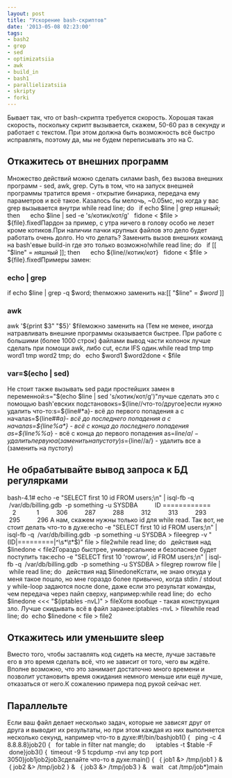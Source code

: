 ```yaml
---
layout: post
title: "Ускорение bash-скриптов"
date: '2013-05-08 02:23:00'
tags:
- bash2
- grep
- sed
- optimizatsiia
- awk
- build_in
- bash1
- parallielizatsiia
- skripty
- forki
---
```


Бывает так, что от bash-скрипта требуется скорость. Хорошая такая скорость, поскольку скрипт вызывается, скажем, 50-60 раз в секунду и работает с текстом. При этом должна быть возможность всё быстро исправлять, поэтому да, мы не будем переписывать это на C.

<a name="more"></a>

## Откажитесь от внешних программ
Множество действий можно сделать силами bash, без вызова внешних программ - sed, awk, grep. Суть в том, что на запуск внешней программы тратится время - открытие бинарика, передача ему параметров и всё такое. Казалось бы мелочь, ~0.05мс, но когда у вас grep вызывается внутри while read line; do   if echo $line | grep няшный; then      echo $line | sed -e 's/котик/кот/g'   fidone < $file > ${file}.fixedПардон за пример, с утра ничего в голову особо не лезет кроме котиков.При наличии пачки крупных файлов это дело будет работать очень долго. Но что делать? Заменить вызов внешних команд на bash'евые build-in где это только возможно!while read line; do   if [[ "$line" = *няшный* ]]; then      echo ${line//котик/кот}   fidone < $file > ${file}.fixedПримеры замен:

### echo | grep
if echo $line | grep -q $word; thenможно заменить на:[[ "$line" = *$word* ]]

### awk
awk '${print $3" "$5}' $fileможно заменить на (Тем не менее, иногда натравливать внешние программы оказывается быстрее. При работе с большими (более 1000 строк) файлами вывод части колонок лучше сделать при помощи awk, либо cut, если IFS один.while read tmp tmp word1 tmp word2 tmp; do   echo $word1 $word2done < $file

### var=$(echo | sed)
Не стоит также вызывать sed ради простейших замен в переменной:s="$(echo $line | sed 's/котик/кот/g')"лучше сделать это с помощью bash'евских подстановокs=${line//что-то/другое}если нужно удалить что-то:s=${line#*a}- всё до первого попадения a с началаs=${line##*a}- всё до последнего попадения a с началаs=${line%a*} - всё с конца до последнего попадения as=${line%%a*} - всё с конца до первого попадения as=${line/a/} - удалить первую a (заменить на пустоту)s=${line//a/} - удалить все a (заменить на пустоту)

## Не обрабатывайте вывод запроса к БД регулярками
bash-4.1# echo -e "SELECT first 10 id FROM users;\n" | isql-fb -q  /var/db/billing.gdb  -p something -u SYSDBA          ID ============            2            1          306          287          288          312          313          293          295          296 А нам, скажем нужны только id для while read. Так вот, не стоит делать что-то в духе:echo -e "SELECT first 10 id FROM users;\n" | isql-fb -q  /var/db/billing.gdb  -p something -u SYSDBA > fileegrep -v "(ID|=========|^\s*\t*$)" file > file2while read line; do   действия над $linedone < file2Гораздо быстрее, универсальнее и безопаснее будет поступить так:echo -e "SELECT first 10 'rowrow', id FROM users;\n" | isql-fb -q  /var/db/billing.gdb  -p something -u SYSDBA > filegrep rowrow file | while read line; do   действия над $linedoneКстати, не знаю откуда у меня такое пошло, но мне гораздо более привычно, когда stdin / stdout у while-loop задаются после done, даже если это результат команды, чем передача через пайп сверху, например:while read line; do  echo $linedone <<< "$(iptables -nvL)" > fileХотя вообще - такая конструкция зло. Лучше скидывать всё в файл заранее:iptables -nvL > filewhile read line; do  echo $linedone < file > file2

## Откажитесь или уменьшите sleep
Вместо того, чтобы заставлять код сидеть на месте, лучше заставьте его в это время сделать всё, что не зависит от того, чего вы ждёте. Вполне возможно, что это занимает достаточно много времени и позволит установить время ожидания немного меньше или ещё лучше, отказаться от него.К сожалению примера под рукой сейчас нет.

## Параллельте
Если ваш файл делает несколько задач, которые не зависят друг от друга и выводит их результаты, но при этом каждая из них выполняется несколько секунд, например что-то в духе:#!/bin/bashjob1() {   ping -c 4 8.8.8.8}job2() {   for table in filter nat mangle; do      iptables -t $table -F   done}job3() {  timeout -9 5 tcpdump -nvi any tcp port 3050}job1job2job3сделайте что-то в духе:main() {   { job1 &> /tmp/job1 } &   { job2 &> /tmp/job2 } &   { job3 &> /tmp/job3 } &   wait   cat /tmp/job*}main